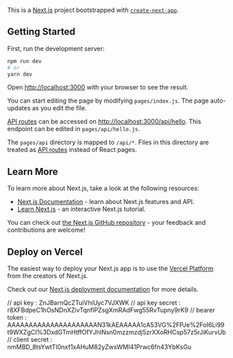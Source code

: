 This is a [Next.js](https://nextjs.org/) project bootstrapped with [`create-next-app`](https://github.com/vercel/next.js/tree/canary/packages/create-next-app).

## Getting Started

First, run the development server:

```bash
npm run dev
# or
yarn dev
```

Open [http://localhost:3000](http://localhost:3000) with your browser to see the result.

You can start editing the page by modifying `pages/index.js`. The page auto-updates as you edit the file.

[API routes](https://nextjs.org/docs/api-routes/introduction) can be accessed on [http://localhost:3000/api/hello](http://localhost:3000/api/hello). This endpoint can be edited in `pages/api/hello.js`.

The `pages/api` directory is mapped to `/api/*`. Files in this directory are treated as [API routes](https://nextjs.org/docs/api-routes/introduction) instead of React pages.

## Learn More

To learn more about Next.js, take a look at the following resources:

- [Next.js Documentation](https://nextjs.org/docs) - learn about Next.js features and API.
- [Learn Next.js](https://nextjs.org/learn) - an interactive Next.js tutorial.

You can check out [the Next.js GitHub repository](https://github.com/vercel/next.js/) - your feedback and contributions are welcome!

## Deploy on Vercel

The easiest way to deploy your Next.js app is to use the [Vercel Platform](https://vercel.com/new?utm_medium=default-template&filter=next.js&utm_source=create-next-app&utm_campaign=create-next-app-readme) from the creators of Next.js.

Check out our [Next.js deployment documentation](https://nextjs.org/docs/deployment) for more details.

// api key : ZnJBarnQcZTuiVhiUyc7VJXWK
// api key secret : r8XFBdpeC1hOsNDnXZivTqnflPZsgXmRAdFwg55RvTupny9rK9
// bearer token : AAAAAAAAAAAAAAAAAAAAAN31kAEAAAAA1cA53VG%2FPJe%2FoI6Li99t9WXZgCI%3DxdGTmHtffOfYJhINsn0mzzmzdj5zrXXoRHCsp57z5rJiKurvUb
// client secret : nmMBD_8tsYwtTI0nxf1xAHuM82yZwsWMI41Prwc6fn43YbKsGu
